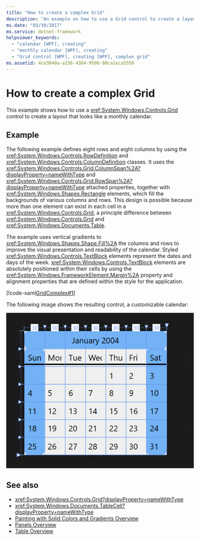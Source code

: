 ```yaml
---
title: "How to create a complex Grid"
description: "An example on how to use a Grid control to create a layout that looks like a monthly calendar."
ms.date: "03/30/2017"
ms.service: dotnet-framework
helpviewer_keywords: 
  - "calendar [WPF], creating"
  - "monthly calendar [WPF], creating"
  - "Grid control [WPF], creating [WPF], complex grid"
ms.assetid: 4ce3040a-a156-4364-9596-98ca1eca5550
---
```

# How to create a complex Grid

This example shows how to use a <xref:System.Windows.Controls.Grid> control to create a layout that looks like a monthly calendar.

## Example

The following example defines eight rows and eight columns by using the <xref:System.Windows.Controls.RowDefinition> and <xref:System.Windows.Controls.ColumnDefinition> classes. It uses the <xref:System.Windows.Controls.Grid.ColumnSpan%2A?displayProperty=nameWithType> and <xref:System.Windows.Controls.Grid.RowSpan%2A?displayProperty=nameWithType> attached properties, together with <xref:System.Windows.Shapes.Rectangle> elements, which fill the backgrounds of various columns and rows. This design is possible because more than one element can exist in each cell in a <xref:System.Windows.Controls.Grid>, a principle difference between <xref:System.Windows.Controls.Grid> and <xref:System.Windows.Documents.Table>.

The example uses vertical gradients to <xref:System.Windows.Shapes.Shape.Fill%2A> the columns and rows to improve the visual presentation and readability of the calendar. Styled <xref:System.Windows.Controls.TextBlock> elements represent the dates and days of the week. <xref:System.Windows.Controls.TextBlock> elements are absolutely positioned within their cells by using the <xref:System.Windows.FrameworkElement.Margin%2A> property and alignment properties that are defined within the style for the application.

[!code-xaml[GridComplex#1](~/samples/snippets/csharp/VS_Snippets_Wpf/GridComplex/CS/default.xaml#1)]

The following image shows the resulting control, a customizable calendar:

![Screenshot of the resulting control](././media/how-to-create-a-complex-grid/wpf-manual-calendar.png)

## See also

- <xref:System.Windows.Controls.Grid?displayProperty=nameWithType>
- <xref:System.Windows.Documents.TableCell?displayProperty=nameWithType>
- [Painting with Solid Colors and Gradients Overview](../graphics-multimedia/painting-with-solid-colors-and-gradients-overview.md)
- [Panels Overview](panels-overview.md)
- [Table Overview](../advanced/table-overview.md)
